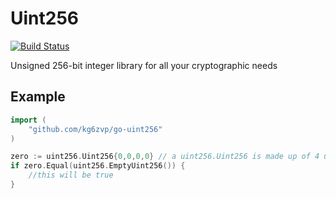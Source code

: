 # Uint256

[![Build Status](https://travis-ci.com/kg6zvp/go-uint256.svg?branch=master)](https://travis-ci.com/kg6zvp/go-uint256)

Unsigned 256-bit integer library for all your cryptographic needs

## Example

```go
import (
    "github.com/kg6zvp/go-uint256"
)

zero := uint256.Uint256{0,0,0,0} // a uint256.Uint256 is made up of 4 uint64's
if zero.Equal(uint256.EmptyUint256()) {
	//this will be true
}
```
